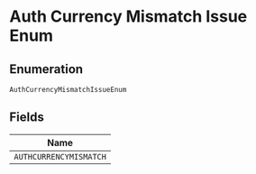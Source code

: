 
# Auth Currency Mismatch Issue Enum

## Enumeration

`AuthCurrencyMismatchIssueEnum`

## Fields

| Name |
|  --- |
| `AUTHCURRENCYMISMATCH` |

